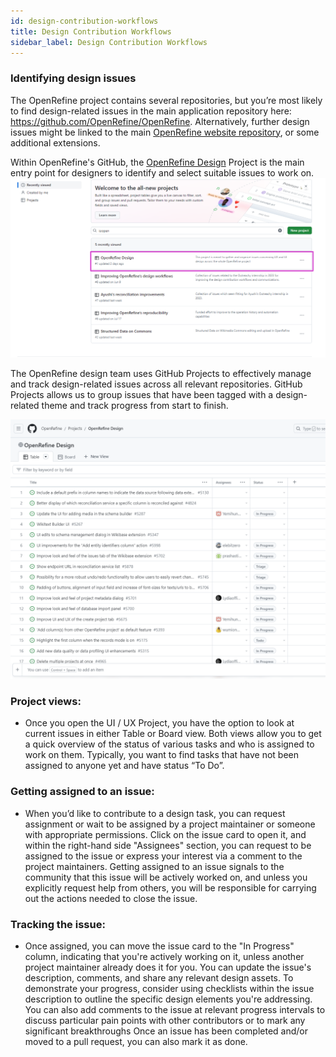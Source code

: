 ```yaml
---
id: design-contribution-workflows
title: Design Contribution Workflows
sidebar_label: Design Contribution Workflows
--- 
```


### Identifying design issues

The OpenRefine project contains several repositories, but you’re most likely to find design-related issues in the main application repository here: https://github.com/OpenRefine/OpenRefine. Alternatively, further design issues might be linked to the main [OpenRefine website repository](https://github.com/OpenRefine/openrefine.org), or some additional extensions. 

Within OpenRefine's GitHub, the [OpenRefine Design](https://github.com/orgs/OpenRefine/projects/1) Project is the main entry point for designers to identify and select suitable issues to work on.
![This is a screenshot showing the design project in the OpenRefine GitHub repository](/img/openrefine-design-project.png)


The OpenRefine design team uses  GitHub Projects to effectively manage and track design-related issues across all relevant repositories. GitHub Projects allows us to group issues that have been tagged with a design-related theme and track progress from start to finish.

![This screenshot shows the OpenRefine design project in list view](/img/project-list-view.png)

### Project views:

-  Once you open the UI / UX Project, you have the option to look at current issues in either Table or Board view. Both views allow you to get a quick overview of the status of various tasks and who is assigned to work on them.  Typically, you want to find tasks that  have not been assigned to anyone yet and have status “To Do”.

### Getting assigned to an issue:
-  When you’d like to contribute to a design task, you can request assignment or wait to be assigned by a project maintainer or someone with appropriate permissions. Click on the issue card to open it, and within the right-hand side "Assignees" section, you can request to be assigned to the issue or express your interest via a comment to the project maintainers. Getting assigned to an issue signals to the community that this issue will be actively worked on, and unless you explicitly request help from others, you will be responsible for carrying out the actions needed to close the issue.

### Tracking the issue:
-  Once assigned, you can move the issue card to the "In Progress" column, indicating that you're actively working on it, unless another project maintainer already does it for you. You can update the issue's description, comments, and share any relevant design assets. To demonstrate your progress, consider using checklists within the issue description to outline the specific design elements you're addressing. You can also add comments to the issue at relevant progress intervals to discuss particular pain points with other contributors or to mark any significant breakthroughs Once an issue has been completed and/or moved to a pull request, you can also mark it as done.

